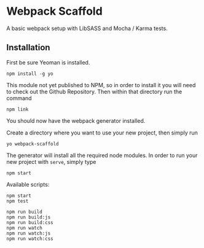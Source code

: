 # Webpack Scaffold

A basic webpack setup with LibSASS and Mocha / Karma tests.

## Installation

First be sure Yeoman is installed.

    npm install -g yo

This module not yet published to NPM, so in order to install it you will need to check out the Github Repository. Then within that directory run the command

    npm link

You should now have the webpack generator installed.

Create a directory where you want to use your new project, then simply run

    yo webpack-scaffold

The generator will install all the required node modules. In order to run your new project with `serve`, simply type

    npm start

Available scripts:

    npm start
    npm test

    npm run build
    npm run build:js
    npm run build:css
    npm run watch
    npm run watch:js
    npm run watch:css
